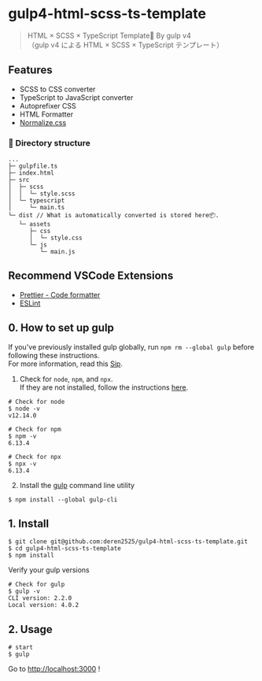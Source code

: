 # gulp4-html-scss-ts-template
> HTML × SCSS × TypeScript Template🐶 By gulp v4  
> （gulp v4 による HTML × SCSS × TypeScript テンプレート）

## Features
- SCSS to CSS converter
- TypeScript to JavaScript converter
- Autoprefixer CSS 
- HTML Formatter
- [Normalize.css](https://necolas.github.io/normalize.css/)

### 🎨 Directory structure

```
...
├─ gulpfile.ts
├─ index.html
├─ src
│  ├─ scss
│  │  └─ style.scss
│  └─ typescript
│     └─ main.ts
└─ dist // What is automatically converted is stored here📦.
   └─ assets
      ├─ css
      │  └─ style.css
      └─ js
         └─ main.js
```

## Recommend VSCode Extensions
- [Prettier - Code formatter](https://marketplace.visualstudio.com/items?itemName=esbenp.prettier-vscode)
- [ESLint](https://marketplace.visualstudio.com/items?itemName=dbaeumer.vscode-eslint)

## 0. How to set up gulp
If you've previously installed gulp globally, run `npm rm --global gulp` before following these instructions.  
For more information, read this [Sip](https://medium.com/gulpjs/gulp-sips-command-line-interface-e53411d4467).

1. Check for `node`, `npm`, and `npx`.  
If they are not installed, follow the instructions [here](https://nodejs.org/en/).

```
# Check for node
$ node -v
v12.14.0
```

```
# Check for npm
$ npm -v
6.13.4
```

```
# Check for npx
$ npx -v
6.13.4
```

2. Install the [gulp](https://gulpjs.com/) command line utility
```
$ npm install --global gulp-cli
```

## 1. Install

```
$ git clone git@github.com:deren2525/gulp4-html-scss-ts-template.git
$ cd gulp4-html-scss-ts-template
$ npm install
```

Verify your gulp versions
```
# Check for gulp
$ gulp -v
CLI version: 2.2.0
Local version: 4.0.2
```
## 2. Usage
```
# start
$ gulp
```
Go to [http://localhost:3000](http://localhost:3000/) !
